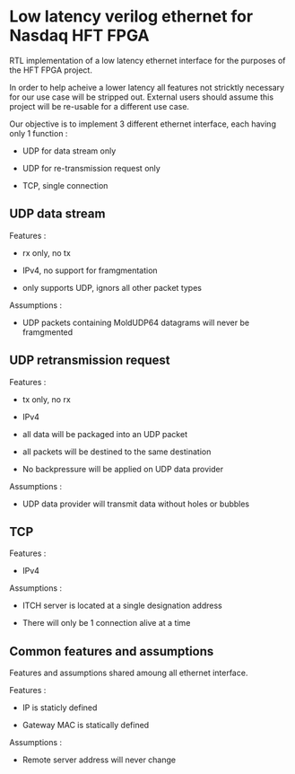 # Low latency verilog ethernet for Nasdaq HFT FPGA

RTL implementation of a low latency ethernet interface for the purposes of the HFT FPGA project.

In order to help acheive a lower latency all features not stricktly necessary for our
use case will be stripped out. External users should assume this project will be re-usable 
for a different use case.

Our objective is to implement 3 different ethernet interface, each having only 1 function : 

- UDP for data stream only 

- UDP for re-transmission request only

- TCP, single connection 

## UDP data stream

Features : 

- rx only, no tx 

- IPv4, no support for framgmentation

- only supports UDP, ignors all other packet types

Assumptions : 

- UDP packets containing MoldUDP64 datagrams will never be framgmented

## UDP retransmission request

Features : 

- tx only, no rx

- IPv4

- all data will be packaged into an UDP packet

- all packets will be destined to the same destination

- No backpressure will be applied on UDP data provider

Assumptions : 

- UDP data provider will transmit data without holes or bubbles 

## TCP

Features : 

- IPv4

Assumptions : 

- ITCH server is located at a single designation address

- There will only be 1 connection alive at a time

## Common features and assumptions

Features and assumptions shared amoung all ethernet interface.

Features :

- IP is staticly defined 

- Gateway MAC is statically defined

Assumptions :

- Remote server address will never change 

